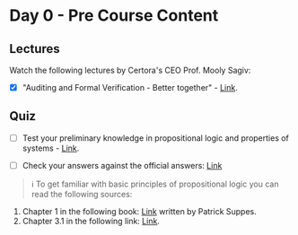 # Day 0 - Pre Course Content

## Lectures
Watch the following lectures by Certora's CEO Prof. Mooly Sagiv:

- [x] "Auditing and Formal Verification - Better together" - [Link](https://youtu.be/VGSsPIsbb6U).

## Quiz

- [ ] Test your preliminary knowledge in propositional logic and properties of systems - [Link](https://docs.google.com/document/d/19lLWqTrm_bzDdY9Uk-LpTSkgabk9WGtuCTPLDzSoraM/edit?usp=sharing).

- [ ] Check your answers against the official answers: [Link](https://docs.google.com/document/d/1q6N6lMopjQvCaLQVDN844qs2zFueUTuPEW7CBIjyOmQ/edit?usp=sharing)

> :information_source: To get familiar with basic principles of propositional logic you can read the following sources:
1. Chapter 1 in the following book: [Link](http://web.mit.edu/gleitz/www/Introduction%20to%20Logic%20-%20P.%20Suppes%20(1957)%20WW.pdf) written by Patrick Suppes.
2. Chapter 3.1 in the following link: [Link](http://discrete.openmathbooks.org/dmoi2/sec_propositional.html).
